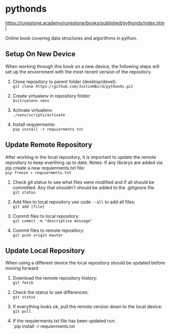 # pythonds 
https://runestone.academy/runestone/books/published/pythonds/index.html

Online book covering data structures and algorithms in python.

## Setup On New Device
When working through this book on a new device, the following steps will set up the enviornment with the most recent version of the repository.
1. Clone repository to parent folder (desktop/devel):  
`git clone https://github.com/JustinHBird/pythonds.git`

2. Create virtualenv in repository folder:  
`$vitrualenv venv`

3. Activate virtualenv:  
`./venv/scripts/activate`

4. Install requierments:  
`pip install -r requierments.txt`

## Update Remote Repository
After working in the local repository, it is important to update the remote repository to keep everthing up to date.
Notes: If any librarys are added via pip create a new requierments.txt file:  
`pip freeze > requierments.txt`

1. Check git status to see what files were modified and if all should be committed. Any that shouldn't should be added to the .gitignore file.  
`git status`

2. Add files to local repository use code `--all` to add all files:  
`git add [file]`

3. Commit files to local repository:  
`git commit -m "descriptive message"`

4. Commit files to remote repository:  
`git push origin master`

## Update Local Repository
When using a different device the local repository should be updated before moving forward
1. Download the remote repository history:  
`git fetch`

2. Check the status to see differences:  
`git status`

3. If everything looks ok, pull the remote version down to the local device:  
`git pull`

3. If the requierments.txt file has been updated run:  
`pip install -r requierments.txt

